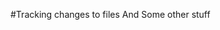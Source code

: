 <!--
~~~
title: Tracking changes to files
publish: yes
tags: [python, forklift]
slug: /tracking-changes-to-files
date: 2011-11-27
~~~
-->

#Tracking changes to files
And Some other stuff

